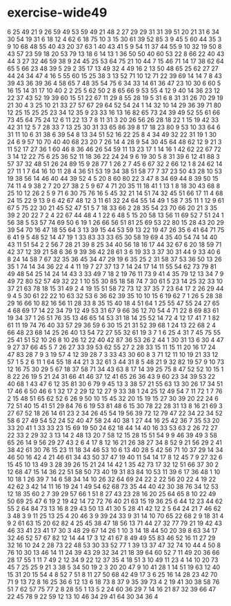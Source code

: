# exercise-wide49
6
25
49
21
9
26
59
49
53
59
49
21
48
2
27
29
29
31
31
39
51
20
21
31
6
34
30
54
19
31
6
18
12
4
62
6
18
75
10
3
15
30
61
39
52
85
3
9
45
5
60
44
35
3
9
10
68
48
55
40
43
20
37
63
1
40
43
41
5
9
54
11
37
44
55
9
10
32
19
50
8
43
57
23
59
18
20
53
79
13
18
6
14
13
1
36
50
50
40
60
53
22
8
66
22
40
43
44
3
27
32
46
59
38
9
24
45
25
53
64
75
21
10
44
7
15
46
71
14
17
38
62
64
65
5
66
23
48
39
5
29
2
35
17
13
49
32
4
49
16
2
13
50
48
65
25
62
27
27
44
24
34
47
4
16
5
55
60
15
25
38
3
13
52
71
10
12
71
22
39
69
14
14
7
8
43
39
43
36
39
36
4
58
65
7
48
35
54
75
6
34
33
14
61
36
47
23
10
30
6
60
5
16
15
14
31
17
10
40
2
2
25
5
62
50
2
8
65
66
9
53
55
4
12
9
40
14
36
23
12
22
37
43
52
19
39
60
15
51
22
67
11
29
8
55
28
19
5
31
6
8
31
31
26
70
29
19
21
30
4
3
25
10
21
33
27
57
67
29
64
52
54
24
1
14
32
10
14
29
36
39
71
80
12
25
15
25
25
23
34
12
35
9
23
33
16
13
16
82
65
73
24
39
49
52
55
61
66
73
45
64
75
24
12
6
11
22
13
7
8
11
31
3
20
26
56
26
28
18
22
1
15
19
42
33
42
31
12
5
7
28
33
7
13
25
30
31
33
65
86
39
8
17
18
23
80
9
53
10
33
64
6
31
11
10
6
31
38
6
39
54
8
13
34
51
52
16
22
25
8
4
34
49
32
22
31
19
1
30
24
6
9
57
10
70
40
40
68
23
20
7
26
14
4
28
9
54
30
45
64
48
62
12
9
21
3
11
52
17
27
36
1
60
46
8
36
46
26
54
59
11
13
23
17
1
14
16
1
42
62
22
67
72
3
14
12
22
75
6
25
36
52
11
18
36
22
24
24
9
6
19
30
5
8
31
39
6
12
41
88
3
57
37
32
48
51
26
24
89
15
9
28
77
1
26
2
7
45
6
67
32
2
66
12
1
8
24
62
14
27
11
1
7
64
16
10
11
28
4
36
51
53
19
34
38
51
58
77
7
37
23
50
43
28
10
53
19
38
56
14
46
40
44
39
52
4
5
20
8
60
80
22
3
47
8
34
69
44
8
39
50
15
74
11
4
9
38
2
7
20
27
38
2
5
9
67
4
71
20
35
11
18
41
1
13
1
8
18
30
43
68
8
25
10
12
26
2
5
9
71
6
30
75
76
16
5
45
32
21
14
51
74
32
45
51
66
17
11
4
68
24
15
22
9
13
9
6
42
67
48
12
3
11
61
32
24
64
55
14
49
1
58
7
35
11
1
12
9
61
67
5
75
22
30
21
45
52
47
51
5
7
18
33
66
2
28
35
54
23
70
66
20
21
3
35
39
2
20
22
7
2
4
22
67
44
48
4
1
22
6
48
5
15
20
58
13
56
11
69
52
7
51
24
1
56
38
5
53
57
74
69
50
6
19
1
26
66
56
51
81
25
69
53
22
80
15
28
43
20
29
39
54
70
16
47
18
55
64
3
13
39
15
44
53
59
13
22
19
47
26
35
6
41
64
71
75
6
41
9
5
48
52
14
47
19
1
33
83
33
33
65
30
58
19
69
4
35
40
54
74
14
40
43
11
51
54
2
2
56
7
28
21
39
8
25
34
40
56
18
16
17
44
32
67
6
20
18
59
71
42
37
12
39
21
58
6
36
9
39
36
42
28
61
3
6
19
33
3
37
30
31
44
9
33
40
6
8
24
14
58
7
67
32
35
36
45
34
47
29
19
6
35
25
2
31
58
37
53
36
50
13
26
35
1
74
14
34
36
22
4
4
11
19
7
27
37
13
7
14
24
17
14
11
55
54
62
73
79
81
49
48
54
25
14
24
14
43
3
33
49
7
18
2
19
76
11
73
9
41
4
35
79
12
13
34
7
9
49
72
80
52
57
49
32
22
1
10
55
30
85
18
58
74
7
30
61
5
23
14
25
32
33
10
37
21
63
78
18
15
31
49
2
4
19
15
51
58
72
73
12
37
35
7
23
64
17
2
26
29
44
9
4
5
30
61
22
22
10
63
32
53
6
36
62
39
35
10
10
15
6
19
62
7
1
26
5
28
38
29
16
66
10
82
16
56
11
28
33
8
35
15
40
18
4
51
64
1
25
55
47
55
24
27
65
4
68
69
17
14
22
34
79
12
49
53
31
67
9
66
36
12
70
54
4
71
22
8
69
83
61
19
34
37
1
26
51
76
35
13
46
65
14
53
31
18
14
25
52
14
72
4
12
17
41
7
1
82
61
11
19
74
76
40
33
57
29
36
59
6
30
15
21
31
52
39
68
1
24
13
22
68
2
4
66
48
23
68
14
25
26
40
13
54
72
27
55
32
61
19
3
7
1
6
25
4
31
7
45
75
55
25
41
51
52
10
26
8
10
26
12
22
40
42
87
36
53
26
2
44
1
30
31
13
6
30
4
47
9
27
37
66
45
5
7
26
27
33
39
53
62
55
27
2
28
33
15
11
15
11
20
16
17
24
47
83
28
7
9
3
19
57
4
12
39
28
7
3
33
43
30
60
8
3
71
12
11
10
19
21
33
12
57
1
5
2
6
11
1
64
55
18
44
21
3
32
61
3
44
31
8
5
48
21
9
32
82
19
57
9
10
73
12
16
75
30
29
5
67
18
37
58
71
34
43
63
8
17
14
39
25
75
8
47
52
52
10
15
1
8
22
26
19
5
21
24
31
66
41
46
37
12
41
65
26
36
43
9
60
23
34
39
53
22
40
68
1
43
47
6
12
35
81
30
6
79
9
45
13
3
38
57
21
55
63
13
30
26
17
34
51
17
46
6
50
46
6
1
32
17
2
29
12
12
27
9
33
38
1
24
25
12
49
54
7
11
72
1
7
76
2
15
48
51
65
62
52
6
26
9
50
10
15
45
32
20
15
19
15
27
30
39
20
22
24
6
72
51
40
15
41
51
29
84
76
6
19
53
81
48
6
15
30
78
22
28
31
13
8
16
21
69
3
27
67
52
18
26
14
61
23
2
34
26
45
54
19
56
39
72
12
79
47
22
34
22
34
52
58
6
27
49
54
52
24
52
40
47
58
24
40
38
1
27
44
16
25
42
36
7
35
53
20
33
20
41
1
33
33
23
15
69
19
50
24
62
18
44
14
40
16
33
53
63
2
26
72
27
22
33
2
29
32
3
13
14
2
48
13
20
7
58
12
15
28
15
51
54
9
9
46
39
49
3
58
65
26
14
9
56
29
27
43
2
6
4
17
8
12
16
21
26
38
27
34
8
52
9
21
56
29
2
41
38
42
61
30
76
15
23
11
18
34
46
53
10
6
13
40
28
5
42
56
71
10
37
29
14
34
46
50
16
42
4
21
46
61
34
43
50
37
47
19
40
11
54
14
17
8
12
45
7
9
27
32
6
15
45
10
13
49
3
28
39
26
15
21
24
14
42
1
35
42
73
17
32
12
51
66
37
30
2
12
68
47
15
14
36
22
51
58
50
73
40
19
31
83
84
10
53
11
39
6
17
36
48
1
10
10
18
1
26
39
7
14
6
58
34
14
10
26
32
64
69
24
22
2
22
56
20
22
4
19
22
42
62
3
42
14
11
16
19
24
1
49
54
62
68
73
35
44
40
42
30
38
76
34
12
53
12
18
35
60
2
7
39
29
57
66
1
51
8
27
43
23
28
16
20
25
64
65
8
10
22
49
50
69
25
47
6
19
2
19
42
14
72
72
76
40
21
63
15
19
36
25
6
44
12
23
44
62
55
2
64
84
73
13
16
8
29
43
50
13
41
30
5
28
41
42
12
2
5
64
24
21
7
46
62
3
48
3
9
11
25
13
25
4
20
46
3
9
39
24
33
9
31
14
10
70
65
22
68
2
9
18
31
4
9
2
61
63
15
20
62
82
4
25
45
38
47
18
56
13
71
44
27
32
77
79
21
19
42
43
46
33
41
23
41
17
30
3
48
29
67
14
26
1
10
3
14
18
44
50
20
39
8
63
34
17
32
46
52
57
67
82
12
14
44
17
3
12
41
67
8
49
49
55
83
46
52
16
11
27
29
32
16
10
24
2
28
73
22
48
53
30
33
52
77
1
39
13
37
47
32
74
10
44
4
50
8
76
10
30
13
46
14
11
24
39
43
29
32
34
21
18
39
64
60
52
7
11
49
20
36
66
28
17
55
1
11
7
49
2
12
34
9
22
12
37
35
4
18
51
3
10
49
11
23
4
14
10
20
73
45
7
25
25
9
21
3
38
5
34
50
19
2
3
20
20
47
9
10
41
28
1
14
51
19
63
12
40
15
31
20
15
54
4
8
52
7
51
8
11
27
50
68
42
49
17
3
6
25
16
14
28
23
42
70
71
9
13
72
8
16
25
36
6
12
13
6
18
73
8
37
9
35
39
73
4
2
19
41
30
38
58
76
51
7
62
57
75
77
2
8
28
55
1
13
5
2
24
60
36
29
7
14
16
21
87
32
39
66
47
22
45
78
9
22
59
12
13
10
46
34
29
41
64
30
34
36
4
